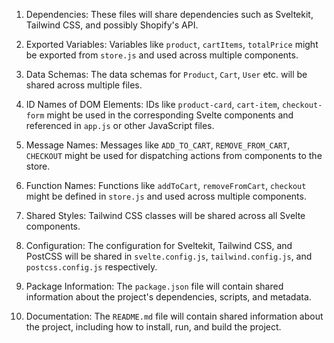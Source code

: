 1. Dependencies: These files will share dependencies such as Sveltekit, Tailwind CSS, and possibly Shopify's API. 

2. Exported Variables: Variables like `product`, `cartItems`, `totalPrice` might be exported from `store.js` and used across multiple components.

3. Data Schemas: The data schemas for `Product`, `Cart`, `User` etc. will be shared across multiple files.

4. ID Names of DOM Elements: IDs like `product-card`, `cart-item`, `checkout-form` might be used in the corresponding Svelte components and referenced in `app.js` or other JavaScript files.

5. Message Names: Messages like `ADD_TO_CART`, `REMOVE_FROM_CART`, `CHECKOUT` might be used for dispatching actions from components to the store.

6. Function Names: Functions like `addToCart`, `removeFromCart`, `checkout` might be defined in `store.js` and used across multiple components.

7. Shared Styles: Tailwind CSS classes will be shared across all Svelte components.

8. Configuration: The configuration for Sveltekit, Tailwind CSS, and PostCSS will be shared in `svelte.config.js`, `tailwind.config.js`, and `postcss.config.js` respectively.

9. Package Information: The `package.json` file will contain shared information about the project's dependencies, scripts, and metadata.

10. Documentation: The `README.md` file will contain shared information about the project, including how to install, run, and build the project.